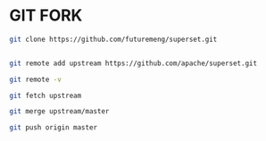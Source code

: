 <!--
 * @Author: be_loving@163.com 
 * @Date: 2025-01-01 17:29:08
 * @LastEditors: be_loving@163.com 
 * @LastEditTime: 2025-01-01 17:35:32
 * @FilePath: /superset/GIT_FORK.md
 * @Description: 这是默认设置,请设置`customMade`, 打开koroFileHeader查看配置 进行设置: https://github.com/OBKoro1/koro1FileHeader/wiki/%E9%85%8D%E7%BD%AE
-->
# GIT FORK

```bash
git clone https://github.com/futuremeng/superset.git


git remote add upstream https://github.com/apache/superset.git

git remote -v

git fetch upstream

git merge upstream/master

git push origin master
